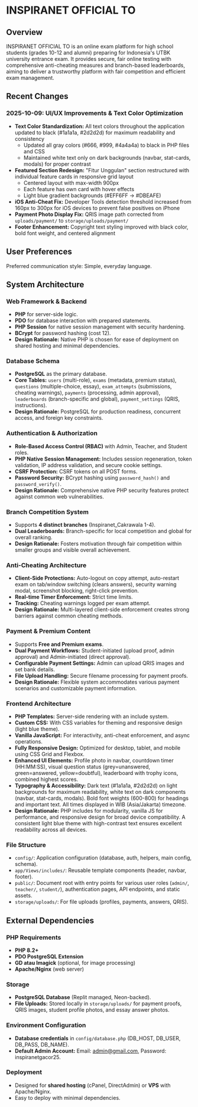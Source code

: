 # INSPIRANET OFFICIAL TO

## Overview

INSPIRANET OFFICIAL TO is an online exam platform for high school students (grades 10-12 and alumni) preparing for Indonesia's UTBK university entrance exam. It provides secure, fair online testing with comprehensive anti-cheating measures and branch-based leaderboards, aiming to deliver a trustworthy platform with fair competition and efficient exam management.

## Recent Changes

### 2025-10-09: UI/UX Improvements & Text Color Optimization
- **Text Color Standardization:** All text colors throughout the application updated to black (#1a1a1a, #2d2d2d) for maximum readability and consistency
  - Updated all gray colors (#666, #999, #4a4a4a) to black in PHP files and CSS
  - Maintained white text only on dark backgrounds (navbar, stat-cards, modals) for proper contrast
- **Featured Section Redesign:** "Fitur Unggulan" section restructured with individual feature cards in responsive grid layout
  - Centered layout with max-width 900px
  - Each feature has own card with hover effects
  - Light blue gradient backgrounds (#EFF6FF → #DBEAFE)
- **iOS Anti-Cheat Fix:** Developer Tools detection threshold increased from 160px to 300px for iOS devices to prevent false positives on iPhone
- **Payment Photo Display Fix:** QRIS image path corrected from `uploads/payment/` to `storage/uploads/payment/`
- **Footer Enhancement:** Copyright text styling improved with black color, bold font weight, and centered alignment

## User Preferences

Preferred communication style: Simple, everyday language.

## System Architecture

### Web Framework & Backend
- **PHP** for server-side logic.
- **PDO** for database interaction with prepared statements.
- **PHP Session** for native session management with security hardening.
- **BCrypt** for password hashing (cost 12).
- **Design Rationale:** Native PHP is chosen for ease of deployment on shared hosting and minimal dependencies.

### Database Schema
- **PostgreSQL** as the primary database.
- **Core Tables:** `users` (multi-role), `exams` (metadata, premium status), `questions` (multiple-choice, essay), `exam_attempts` (submissions, cheating warnings), `payments` (processing, admin approval), `leaderboards` (branch-specific and global), `payment_settings` (QRIS, instructions).
- **Design Rationale:** PostgreSQL for production readiness, concurrent access, and foreign key constraints.

### Authentication & Authorization
- **Role-Based Access Control (RBAC)** with Admin, Teacher, and Student roles.
- **PHP Native Session Management:** Includes session regeneration, token validation, IP address validation, and secure cookie settings.
- **CSRF Protection:** CSRF tokens on all POST forms.
- **Password Security:** BCrypt hashing using `password_hash()` and `password_verify()`.
- **Design Rationale:** Comprehensive native PHP security features protect against common web vulnerabilities.

### Branch Competition System
- Supports **4 distinct branches** (Inspiranet_Cakrawala 1-4).
- **Dual Leaderboards:** Branch-specific for local competition and global for overall ranking.
- **Design Rationale:** Fosters motivation through fair competition within smaller groups and visible overall achievement.

### Anti-Cheating Architecture
- **Client-Side Protections:** Auto-logout on copy attempt, auto-restart exam on tab/window switching (clears answers), security warning modal, screenshot blocking, right-click prevention.
- **Real-time Timer Enforcement:** Strict time limits.
- **Tracking:** Cheating warnings logged per exam attempt.
- **Design Rationale:** Multi-layered client-side enforcement creates strong barriers against common cheating methods.

### Payment & Premium Content
- Supports **Free and Premium exams**.
- **Dual Payment Workflows:** Student-initiated (upload proof, admin approval) and Admin-initiated (direct approval).
- **Configurable Payment Settings:** Admin can upload QRIS images and set bank details.
- **File Upload Handling:** Secure filename processing for payment proofs.
- **Design Rationale:** Flexible system accommodates various payment scenarios and customizable payment information.

### Frontend Architecture
- **PHP Templates:** Server-side rendering with an include system.
- **Custom CSS:** With CSS variables for theming and responsive design (light blue theme).
- **Vanilla JavaScript:** For interactivity, anti-cheat enforcement, and async operations.
- **Fully Responsive Design:** Optimized for desktop, tablet, and mobile using CSS Grid and Flexbox.
- **Enhanced UI Elements:** Profile photo in navbar, countdown timer (HH:MM:SS), visual question status (grey=unanswered, green=answered, yellow=doubtful), leaderboard with trophy icons, combined highest scores.
- **Typography & Accessibility:** Dark text (#1a1a1a, #2d2d2d) on light backgrounds for maximum readability, white text on dark components (navbar, stat-cards, modals). Bold font weights (600-800) for headings and important text. All times displayed in WIB (Asia/Jakarta) timezone.
- **Design Rationale:** PHP includes for modularity, vanilla JS for performance, and responsive design for broad device compatibility. A consistent light blue theme with high-contrast text ensures excellent readability across all devices.

### File Structure
- `config/`: Application configuration (database, auth, helpers, main config, schema).
- `app/Views/includes/`: Reusable template components (header, navbar, footer).
- `public/`: Document root with entry points for various user roles (`admin/`, `teacher/`, `student/`), authentication pages, API endpoints, and static assets.
- `storage/uploads/`: For file uploads (profiles, payments, answers, QRIS).

## External Dependencies

### PHP Requirements
- **PHP 8.2+**
- **PDO PostgreSQL Extension**
- **GD atau Imagick** (optional, for image processing)
- **Apache/Nginx** (web server)

### Storage
- **PostgreSQL Database** (Replit managed, Neon-backed).
- **File Uploads:** Stored locally in `storage/uploads/` for payment proofs, QRIS images, student profile photos, and essay answer photos.

### Environment Configuration
- **Database credentials** in `config/database.php` (DB_HOST, DB_USER, DB_PASS, DB_NAME).
- **Default Admin Account:** Email: admin@gmail.com, Password: inspiranetgacor25.

### Deployment
- Designed for **shared hosting** (cPanel, DirectAdmin) or **VPS** with Apache/Nginx.
- Easy to deploy with minimal dependencies.